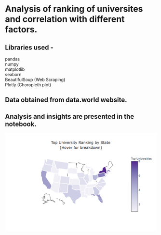 # Analysis of ranking of universites and correlation with different factors.
## Libraries used -
pandas\
numpy\
matplotlib\
seaborn\
BeautifulSoup (Web Scraping)\
Plotly (Choropleth plot)
## Data obtained from data.world website.
## Analysis and insights are presented in the notebook.

![state_map](https://github.com/abhishekshende/universities_us/blob/master/newplot.png)
